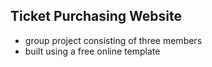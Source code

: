 ## Ticket Purchasing Website
* group project consisting of three members
* built using a free online template
